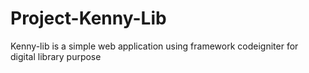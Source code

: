 # Project-Kenny-Lib
Kenny-lib is a simple web application using framework codeigniter for digital library purpose
